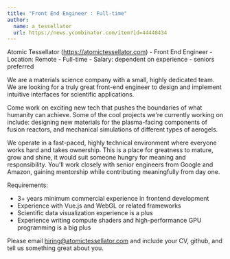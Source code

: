 ```yaml
---
title: "Front End Engineer : Full-time"
author:
  name: a_tessellator
  url: https://news.ycombinator.com/item?id=44440434
---
```


<JobNavigation />

Atomic Tessellator (<a href="https:&#x2F;&#x2F;atomictessellator.com" rel="nofollow">https:&#x2F;&#x2F;atomictessellator.com</a>) - Front End Engineer - Location: Remote - Full-time - Salary: dependent on experience - seniors preferred

We are a materials science company with a small, highly dedicated team. We are looking for a truly great front-end engineer to design and implement intuitive interfaces for scientific applications.

Come work on exciting new tech that pushes the boundaries of what humanity can achieve. Some of the cool projects we&#x27;re currently working on include: designing new materials for the plasma-facing components of fusion reactors, and mechanical simulations of different types of aerogels.

We operate in a fast-paced, highly technical environment where everyone works hard and takes ownership. This is a place for greatness to mature, grow and shine, it would suit someone hungry for meaning and responsibility. You&#x27;ll work closely with senior engineers from Google and Amazon, gaining mentorship while contributing meaningfully from day one.

Requirements:
- 3+ years minimum commercial experience in frontend development
- Experience with Vue.js and WebGL or related frameworks
- Scientific data visualization experience is a plus
- Experience writing compute shaders and high-performance GPU programming is a big plus

Please email hiring@atomictessellator.com and include your CV, github, and tell us something great about you.
<JobApplication />
